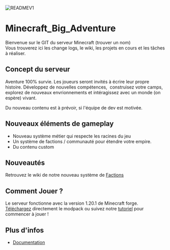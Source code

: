 
![READMEV1](https://github.com/NathanDestrez/Minecraft_Big_Aventure/assets/113355529/1b7c8df6-b28b-417b-82eb-3cf3732948eb)

# Minecraft_Big_Adventure
Bienvenue sur le GIT du serveur Minecraft (trouver un nom)<br >
Vous trouverez ici les change logs, le wiki, les projets en cours et les tâches à réaliser. 

## Concept du serveur

Aventure 100% survie. Les joueurs seront invités à écrire leur propre histoire. Développez de nouvelles compétences,  construisez votre camps, explorez de nouveaux envrionnements et intéragissez avec un monde (on espère) vivant. 

Du nouveau contenu est à prévoir, si l'équipe de dev est motivée. 

## Nouveaux éléments de gameplay
- Nouveau système métier qui respecte les racines du jeu 
- Un système de factions / communauté pour étendre votre empire.
- Du contenu custom

## Nouveautés 
Retrouvez le wiki de notre nouveau système de [Factions](https://github.com/McBigProject/Minecraft_Big_Adventure/tree/2dce602a62b7298c7afb420e36fd17f5633d6ffd/Documentation/Factions)

## Comment Jouer ? 
Le serveur fonctionne avec la version 1.20.1 de Minecraft forge. <br >
[Téléchargez]() directement le modpack ou suivez notre [tutoriel]() pour commencer à jouer ! <br >

## Plus d'infos
- [Documentation](https://github.com/McBigProject/Minecraft_Big_Adventure/tree/2dce602a62b7298c7afb420e36fd17f5633d6ffd/Documentation)

